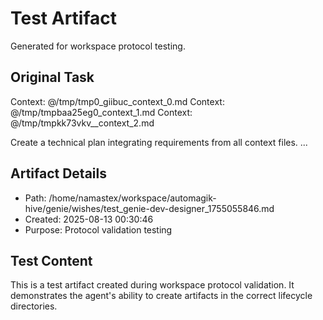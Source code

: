 # Test Artifact

Generated for workspace protocol testing.

## Original Task

Context: @/tmp/tmp0_giibuc_context_0.md
Context: @/tmp/tmpbaa25eg0_context_1.md
Context: @/tmp/tmpkk73vkv__context_2.md

Create a technical plan integrating requirements from all context files.
...

## Artifact Details
- Path: /home/namastex/workspace/automagik-hive/genie/wishes/test_genie-dev-designer_1755055846.md
- Created: 2025-08-13 00:30:46
- Purpose: Protocol validation testing

## Test Content
This is a test artifact created during workspace protocol validation.
It demonstrates the agent's ability to create artifacts in the correct
lifecycle directories.
